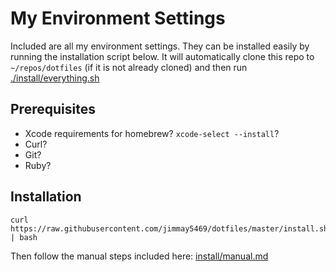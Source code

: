 My Environment Settings
=======================

Included are all my environment settings.  They can be installed easily by running the installation script below.  It will automatically clone this repo to `~/repos/dotfiles` (if it is not already cloned) and then run [./install/everything.sh](https://github.com/jimmay5469/dotfiles/blob/master/install/everything.sh)

Prerequisites
-------------

  - Xcode requirements for homebrew? `xcode-select --install`?
  - Curl?
  - Git?
  - Ruby?

Installation
------------

```
curl https://raw.githubusercontent.com/jimmay5469/dotfiles/master/install.sh | bash
```

Then follow the manual steps included here: [install/manual.md](https://github.com/jimmay5469/dotfiles/blob/master/install/manual.md)
